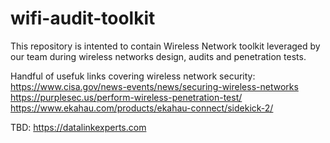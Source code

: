 # wifi-audit-toolkit
This repository is intented to contain Wireless Network toolkit leveraged by our team during wireless networks design, audits and penetration tests. 

Handful of usefuk links covering wireless network security:
https://www.cisa.gov/news-events/news/securing-wireless-networks
https://purplesec.us/perform-wireless-penetration-test/
https://www.ekahau.com/products/ekahau-connect/sidekick-2/

TBD:
https://datalinkexperts.com
